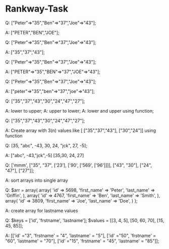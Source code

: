# Rankway-Task

Q: ["Peter"=>"35","Ben"=>"37","Joe"=>"43"];

A: ["PETER","BEN","JOE"];

Q: ["Peter"=>"35","Ben"=>"37","Joe"=>"43"];

A: ["35","37","43"];

Q: ["Peter"=>"35","Ben"=>"37","Joe"=>"43"];

A: ["PETER"=>"35","BEN"=>"37","JOE"=>"43"];

Q: ["Peter"=>"35","Ben"=>"37","Joe"=>"43"];

A: ["peter"=>"35","ben"=>"37","joe"=>"43"];

Q: ["35","37","43","30","24","47","27"];

A: lower to upper;
A: upper to lower;
A: lower and upper using function;

Q: ["35","37","43","30","24","47","27"];

A: Create array with 3(n) values like [ ["35","37","43"], ["30","24"]] using function

Q: [35, "abc", -43, 30, 24, "jck", 27, -5];

A: ["abc", -43,"jck",-5]
   [35,30, 24, 27]

Q: ['mmm', ["35", "37", ['23'], ['90', ['569', ['96']]]], ["43", "30"], ["24", "47"], ["27"]];

A: sort arrays into single array

Q: $arr = array(
    array(
    'id' => 5698,
    'first_name' => 'Peter',
    'last_name' => 'Griffin',
    ),
    array(
    'id' => 4767,
    'first_name' => 'Ben',
    'last_name' => 'Smith',
    ),
    array(
    'id' => 3809,
    'first_name' => 'Joe',
    'last_name' => 'Doe',
    )
    );

A: create array for lastname values

Q: $keys = ['id', 'frstname', 'lastname'];
   $values = [[3, 4, 5], [50, 60, 70], [15, 45, 85]];

A: [['id' ="3",
   'frstname' = "4",
   'lastname' = "5"],
   ['id' ="50",
   'frstname' = "60",
   'lastname' = "70"],
   ['id' ="15",
   'frstname' = "45",
   'lastname' = "85"]];
